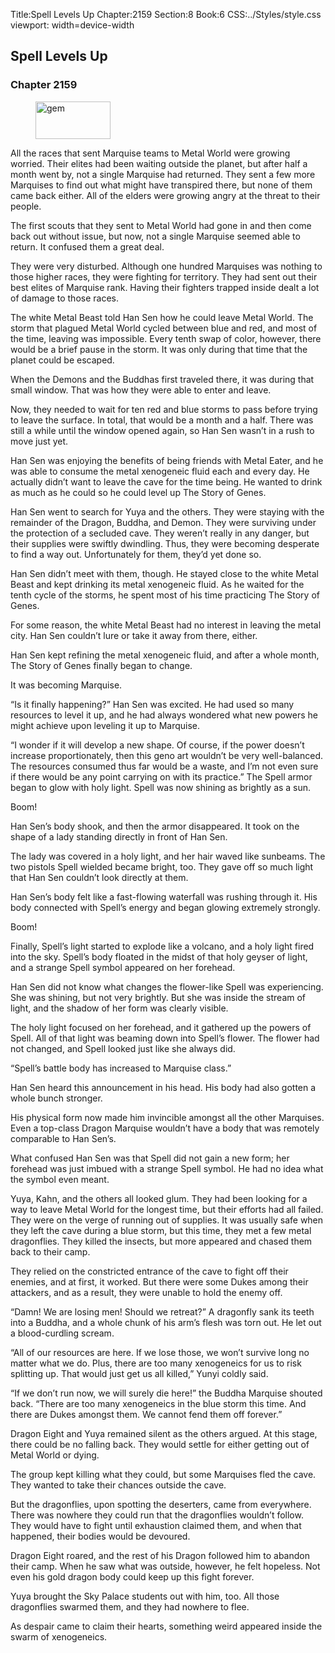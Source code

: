 Title:Spell Levels Up 
Chapter:2159 
Section:8 
Book:6 
CSS:../Styles/style.css 
viewport: width=device-width
  
## Spell Levels Up
### Chapter 2159
  
<figure>
	<img src="../Images/gem.gif" alt="gem" id="gem" width="120" height="60" />
</figure>
  

  
All the races that sent Marquise teams to Metal World were growing worried. Their elites had been waiting outside the planet, but after half a month went by, not a single Marquise had returned. They sent a few more Marquises to find out what might have transpired there, but none of them came back either. All of the elders were growing angry at the threat to their people.

The first scouts that they sent to Metal World had gone in and then come back out without issue, but now, not a single Marquise seemed able to return. It confused them a great deal.

They were very disturbed. Although one hundred Marquises was nothing to those higher races, they were fighting for territory. They had sent out their best elites of Marquise rank. Having their fighters trapped inside dealt a lot of damage to those races.

The white Metal Beast told Han Sen how he could leave Metal World. The storm that plagued Metal World cycled between blue and red, and most of the time, leaving was impossible. Every tenth swap of color, however, there would be a brief pause in the storm. It was only during that time that the planet could be escaped.

When the Demons and the Buddhas first traveled there, it was during that small window. That was how they were able to enter and leave.

Now, they needed to wait for ten red and blue storms to pass before trying to leave the surface. In total, that would be a month and a half. There was still a while until the window opened again, so Han Sen wasn’t in a rush to move just yet.

Han Sen was enjoying the benefits of being friends with Metal Eater, and he was able to consume the metal xenogeneic fluid each and every day. He actually didn’t want to leave the cave for the time being. He wanted to drink as much as he could so he could level up The Story of Genes.

Han Sen went to search for Yuya and the others. They were staying with the remainder of the Dragon, Buddha, and Demon. They were surviving under the protection of a secluded cave. They weren’t really in any danger, but their supplies were swiftly dwindling. Thus, they were becoming desperate to find a way out. Unfortunately for them, they’d yet done so.

Han Sen didn’t meet with them, though. He stayed close to the white Metal Beast and kept drinking its metal xenogeneic fluid. As he waited for the tenth cycle of the storms, he spent most of his time practicing The Story of Genes.

For some reason, the white Metal Beast had no interest in leaving the metal city. Han Sen couldn’t lure or take it away from there, either.

Han Sen kept refining the metal xenogeneic fluid, and after a whole month, The Story of Genes finally began to change.

It was becoming Marquise.

“Is it finally happening?” Han Sen was excited. He had used so many resources to level it up, and he had always wondered what new powers he might achieve upon leveling it up to Marquise.

“I wonder if it will develop a new shape. Of course, if the power doesn’t increase proportionately, then this geno art wouldn’t be very well-balanced. The resources consumed thus far would be a waste, and I’m not even sure if there would be any point carrying on with its practice.” The Spell armor began to glow with holy light. Spell was now shining as brightly as a sun.

Boom!

Han Sen’s body shook, and then the armor disappeared. It took on the shape of a lady standing directly in front of Han Sen.

The lady was covered in a holy light, and her hair waved like sunbeams. The two pistols Spell wielded became bright, too. They gave off so much light that Han Sen couldn’t look directly at them.

Han Sen’s body felt like a fast-flowing waterfall was rushing through it. His body connected with Spell’s energy and began glowing extremely strongly.

Boom!

Finally, Spell’s light started to explode like a volcano, and a holy light fired into the sky. Spell’s body floated in the midst of that holy geyser of light, and a strange Spell symbol appeared on her forehead.

Han Sen did not know what changes the flower-like Spell was experiencing. She was shining, but not very brightly. But she was inside the stream of light, and the shadow of her form was clearly visible.

The holy light focused on her forehead, and it gathered up the powers of Spell. All of that light was beaming down into Spell’s flower. The flower had not changed, and Spell looked just like she always did.

“Spell’s battle body has increased to Marquise class.”

Han Sen heard this announcement in his head. His body had also gotten a whole bunch stronger.

His physical form now made him invincible amongst all the other Marquises. Even a top-class Dragon Marquise wouldn’t have a body that was remotely comparable to Han Sen’s.

What confused Han Sen was that Spell did not gain a new form; her forehead was just imbued with a strange Spell symbol. He had no idea what the symbol even meant.

Yuya, Kahn, and the others all looked glum. They had been looking for a way to leave Metal World for the longest time, but their efforts had all failed. They were on the verge of running out of supplies. It was usually safe when they left the cave during a blue storm, but this time, they met a few metal dragonflies. They killed the insects, but more appeared and chased them back to their camp.

They relied on the constricted entrance of the cave to fight off their enemies, and at first, it worked. But there were some Dukes among their attackers, and as a result, they were unable to hold the enemy off.

“Damn! We are losing men! Should we retreat?” A dragonfly sank its teeth into a Buddha, and a whole chunk of his arm’s flesh was torn out. He let out a blood-curdling scream.

“All of our resources are here. If we lose those, we won’t survive long no matter what we do. Plus, there are too many xenogeneics for us to risk splitting up. That would just get us all killed,” Yunyi coldly said.

“If we don’t run now, we will surely die here!” the Buddha Marquise shouted back. “There are too many xenogeneics in the blue storm this time. And there are Dukes amongst them. We cannot fend them off forever.”

Dragon Eight and Yuya remained silent as the others argued. At this stage, there could be no falling back. They would settle for either getting out of Metal World or dying.

The group kept killing what they could, but some Marquises fled the cave. They wanted to take their chances outside the cave.

But the dragonflies, upon spotting the deserters, came from everywhere. There was nowhere they could run that the dragonflies wouldn’t follow. They would have to fight until exhaustion claimed them, and when that happened, their bodies would be devoured.

Dragon Eight roared, and the rest of his Dragon followed him to abandon their camp. When he saw what was outside, however, he felt hopeless. Not even his gold dragon body could keep up this fight forever.

Yuya brought the Sky Palace students out with him, too. All those dragonflies swarmed them, and they had nowhere to flee.

As despair came to claim their hearts, something weird appeared inside the swarm of xenogeneics.